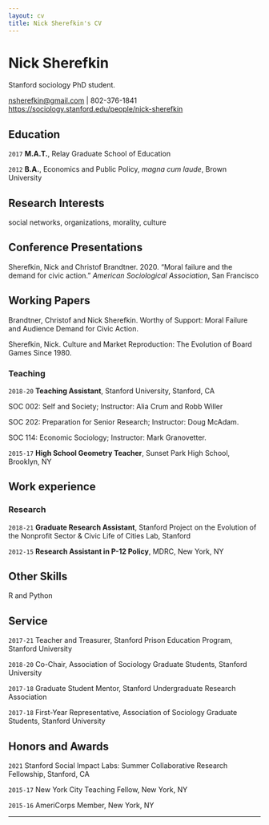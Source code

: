 ```yaml
---
layout: cv
title: Nick Sherefkin's CV
---
```

# Nick Sherefkin
Stanford sociology PhD student.

<div id="webaddress">
<a href="nsherefkin@gmail.com">nsherefkin@gmail.com</a> | 802-376-1841
</div>
<div id="webaddress">
<a href="https://sociology.stanford.edu/people/nick-sherefkin">https://sociology.stanford.edu/people/nick-sherefkin</a>
</div>

## Education

`2017`
__M.A.T.__, Relay Graduate School of Education

`2012`
__B.A.__, Economics and Public Policy, *magna cum laude*, Brown University 


## Research Interests

social networks, organizations, morality, culture

## Conference Presentations

Sherefkin, Nick and Christof Brandtner.  2020.  “Moral failure and the demand for civic action.” *American Sociological Association*, San Francisco

## Working Papers <!--- Publications and working papers --->

Brandtner, Christof and Nick Sherefkin. Worthy of Support: Moral Failure and Audience Demand for Civic Action.

Sherefkin, Nick. Culture and Market Reproduction: The Evolution of Board Games Since 1980.


### Teaching
`2018-20`
__Teaching Assistant__, Stanford University, Stanford, CA

SOC 002: Self and Society; Instructor: Alia Crum and Robb Willer

SOC 202: Preparation for Senior Research; Instructor: Doug McAdam.

SOC 114: Economic Sociology; Instructor: Mark Granovetter.

`2015-17`
__High School Geometry Teacher__, Sunset Park High School, Brooklyn, NY


## Work experience

### Research
`2018-21`
__Graduate Research Assistant__, Stanford Project on the Evolution of the Nonprofit Sector & Civic Life of Cities Lab, Stanford 

`2012-15`
__Research Assistant in P-12 Policy__, MDRC, New York, NY


## Other Skills

R and Python


## Service

`2017-21`
Teacher and Treasurer, Stanford Prison Education Program, Stanford University

`2018-20`
Co-Chair, Association of Sociology Graduate Students, Stanford University

`2017-18` 
Graduate Student Mentor, Stanford Undergraduate Research Association

`2017-18` 
First-Year Representative, Association of Sociology Graduate Students, Stanford University


## Honors and Awards

`2021`
Stanford Social Impact Labs: Summer Collaborative Research Fellowship, Stanford, CA

`2015-17`
New York City Teaching Fellow, New York, NY

`2015-16`
AmeriCorps Member, New York, NY

***

<!-- ### Footer Last updated: March 2019 -->


